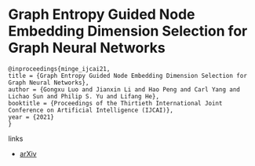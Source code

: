 # Graph Entropy Guided Node Embedding Dimension Selection for Graph Neural Networks

```
@inproceedings{minge_ijcai21,
title = {Graph Entropy Guided Node Embedding Dimension Selection for Graph Neural Networks},
author = {Gongxu Luo and Jianxin Li and Hao Peng and Carl Yang and Lichao Sun and Philip S. Yu and Lifang He},
booktitle = {Proceedings of the Thirtieth International Joint Conference on Artificial Intelligence (IJCAI)},
year = {2021}
}
```

links
- [arXiv](https://arxiv.org/abs/2105.03178)
